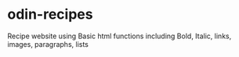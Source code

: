 # odin-recipes
Recipe website using Basic html functions including Bold, Italic, links, images, paragraphs, lists 
